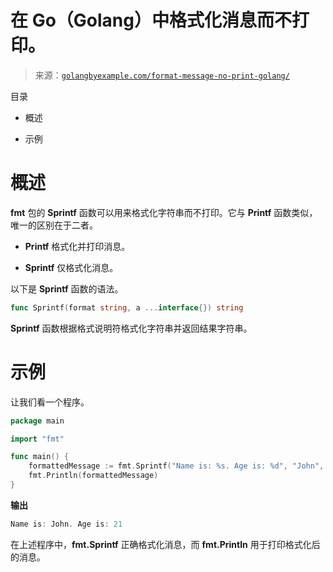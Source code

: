 <!--yml

分类：未分类

日期：2024-10-13 06:26:22

-->

# 在 Go（Golang）中格式化消息而不打印。

> 来源：[`golangbyexample.com/format-message-no-print-golang/`](https://golangbyexample.com/format-message-no-print-golang/)

目录

+   概述

+   示例

# **概述**

**fmt** 包的 **Sprintf** 函数可以用来格式化字符串而不打印。它与 **Printf** 函数类似，唯一的区别在于二者。

+   **Printf** 格式化并打印消息。

+   **Sprintf** 仅格式化消息。

以下是 **Sprintf** 函数的语法。

```go
func Sprintf(format string, a ...interface{}) string
```

**Sprintf** 函数根据格式说明符格式化字符串并返回结果字符串。

# **示例**

让我们看一个程序。

```go
package main

import "fmt"

func main() {
    formattedMessage := fmt.Sprintf("Name is: %s. Age is: %d", "John", 21)
    fmt.Println(formattedMessage)
}
```

**输出**

```go
Name is: John. Age is: 21
```

在上述程序中，**fmt.Sprintf** 正确格式化消息，而 **fmt.Println** 用于打印格式化后的消息。


